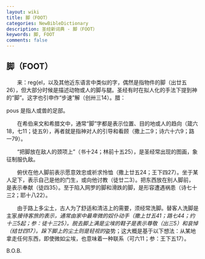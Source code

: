 ```yaml
---
layout: wiki
title: 脚（FOOT）
categories: NewBibleDictionary
description: 圣经新词典 - 脚（FOOT）
keywords: 脚, FOOT
comments: false
---
```


## 脚（FOOT）

　　来：reg{el，以及其他近东语言中类似的字，偶然是指物件的脚（出廿五26），但大部分时候是描述动物或人的脚与腿。圣经有时在拟人化的手法下提到神的“脚”。这字也引申作“步速”解（创卅三14）。腊：

pous 是指人或兽的足部。

　　在希伯来文和希腊文中，通常“脚”字都是表示位置、目的地或人的趋向（箴六18，七11；徒五9），再者就是指神对人的引导和看顾（撒上二9；诗六十六9；路一79）。

　　“把脚放在敌人的颈项上”（书十24；林前十五25），是圣经常出现的图画，象征制服仇敌。

　　俯伏在他人脚前表示愿意效忠或祈求怜恤（撒上廿五24；王下四27）。坐于某人足下，表示自己是他的门生，或向他讨教（徒廿二3）。把东西放在别人脚前，是表示奉献（徒四35）。至于陷入网罗的脚和滑跌的脚，是形容遭遇祸患（诗七十三2；耶十八22）。

　　由于路上多尘土，古人为了舒适和清洁上的需要，须经常洗脚。替客人洗脚是主家*接待客旅的表示，通常由家中最卑微的奴仆动手（撒上廿五41；路七44；约十三5起；参：徒十三25）。脱去脚上满是尘埃的鞋子是表示尊敬（出三5）和哀悼（结廿四17）。跺下脚上的尘土则是轻视的*姿势；这大概是基于以下想法：从某地拿走任何东西，即使微如尘埃，也意味着一种联系（可六11；参：王下五17）。

B.O.B.








